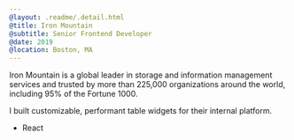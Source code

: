 ```yaml
---
@layout: .readme/.detail.html
@title: Iron Mountain
@subtitle: Senior Frontend Developer
@date: 2019
@location: Boston, MA
---
```

Iron Mountain is a global leader in storage and information management services
and trusted by more than 225,000 organizations around the world, including 95%
of the Fortune 1000.

I built customizable, performant table widgets for their internal platform.

- React
